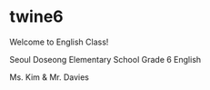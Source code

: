 # twine6

Welcome to English Class! 

Seoul Doseong Elementary School Grade 6 English

Ms. Kim & Mr. Davies 
